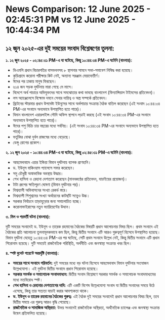 # News Comparison: 12 June 2025 - 02:45:31 PM vs 12 June 2025 - 10:44:34 PM

## ১২ জুন ২০২৫-এর দুই সময়ের সংবাদ বিশ্লেষণের তুলনা:

**১. ১২ জুন ২০২৫ - ০২:৪৫:৩১ PM-এ যা ঘটেছে, কিন্তু ১০:৪৪:৩৪ PM-এ ঘটেনি (বাংলায়):**

* ডিএমপি প্রধান বিচারপতির বাসভবনসহ ৮ স্থাপনার সামনে সভা-সমাবেশ নিষিদ্ধ করা হয়েছে।
* কুড়িগ্রামে করোনা পরীক্ষার কিট নেই, অন্যান্য সরঞ্জাম মেয়াদোত্তীর্ণ।
* ঈদের পর ঢাকায় মানুষ ফিরছেন।
* ৬১৪ জন সড়ক দুর্ঘটনায় মারা গেছে মে মাসে।
* বিদেশে অর্থ পাচারে অভিযুক্তদের সাথে সমঝোতার কথা ভাবছে বাংলাদেশ (ফিন্যান্সিয়াল টাইমসের প্রতিবেদন)।
* লস অ্যাঞ্জেলেসে বিক্ষোভ দমনে সেনার দায়িত্ব ও অস্ত্র সম্পর্কে প্রতিবেদন।
*  ব্রিটেনের স্টারমার প্রধান উপদেষ্টা ইউনূসের সাথে অর্থপাচার সংক্রান্ত বৈঠক বাতিল করেছেন (এই সংবাদ ১০:৪৪:৩৪ PM-এর সংবাদে অন্যভাবে উপস্থাপিত হতে পারে)।
* বিমান বাংলাদেশ এয়ারলাইন্স সৌদি অফিস স্থাপনে লড়াই করছে (এই সংবাদ ১০:৪৪:৩৪ PM-এর সংবাদে অন্যভাবে উপস্থাপিত হতে পারে)।
* ঈদের পশু বিক্রি চার বছরের মধ্যে সর্বনিম্ন। (এই সংবাদ ১০:৪৪:৩৪ PM-এর সংবাদে অন্যভাবে উপস্থাপিত হতে পারে)।
* ভর্তুকির বোঝা দুর্বল রাজস্বের মধ্যে বেড়েছে।
* ডেঙ্গু রোগের প্রকোপ।


**২. ১২ জুন ২০২৫ - ১০:৪৪:৩৪ PM-এ যা ঘটেছে, কিন্তু ০২:৪৫:৩১ PM-এ ঘটেনি (বাংলায়):**

* আহমেদাবাদে এয়ার ইন্ডিয়া বিমান দুর্ঘটনায় ব্যাপক প্রাণহানি।
* ড. ইউনূস বাকিংহ্যাম প্যালেসে সফর করেছেন।
* সমু চৌধুরী অস্বাভাবিক অবস্থায় উদ্ধার।
* শেখ হাসিনা ও রেহানা দেশত্যাগ করেছেন (মানবকণ্ঠের প্রতিবেদন, যাচাইয়ের প্রয়োজন)।
*  টাটা গ্রুপের ক্ষতিপূরণ ঘোষণা (বিমান দুর্ঘটনার পর)।
* বিশ্বব্যাপী অভিবাসনের সংখ্যা রেকর্ড স্তরে।
* বিশ্বব্যাপী শিশুশ্রমের সংখ্যা অর্থায়নের কাটছাঁট সত্ত্বেও উচ্চ।
* সরকার নির্বাচনে তাড়াহুড়োর জন্য সমালোচিত হচ্ছে।
* করোনাভাইরাসের নতুন ভ্যারিয়েন্টের উত্থান।


**৩. মিল ও পরবর্তী ঘটনা (বাংলায়):**

দুটি সময়ের সংবাদেই ড. ইউনূস ও তারেক রহমানের বৈঠকের বিষয়টি প্রধান আলোচনার বিষয় ছিল।  প্রথম সংবাদে এই বৈঠকের প্রতি আলোচনা তুলনামূলকভাবে কম ছিল, কিন্তু দ্বিতীয় সংবাদে এটি আরও গুরুত্বপূর্ণ হিসেবে উপস্থাপিত হয়েছে।  বিমান দুর্ঘটনা যেহেতু ১০:৪৪:৩৪ PM-এর পর ঘটেছে, সেটি প্রথম সংবাদে উল্লেখ নেই, কিন্তু দ্বিতীয় সংবাদে  এটি প্রধান শিরোনাম হয়েছে।  দুটি সময়েই রাজনৈতিক পরিস্থিতি, অর্থনীতি এবং জনস্বাস্থ্য সংক্রান্ত খবর ছিল।

**৪.  স্পষ্ট বুলেট পয়েন্টে অন্তর্দৃষ্টি (বাংলায়):**

* **সময়ের সাথে সংবাদে পরিবর্তন:** দুই সময়ের মধ্যে বড় ঘটনা হিসেবে আহমেদাবাদ বিমান দুর্ঘটনার সংযোজন উল্লেখযোগ্য।  এই দুর্ঘটনা দ্বিতীয় সংবাদে প্রধান শিরোনাম হয়েছে।
* **সরকার সমর্থক ও সমালোচক সংবাদমাধ্যম:** দ্বিতীয় সংবাদ বিশ্লেষণে সরকার সমর্থক ও সমালোচক সংবাদমাধ্যমের মধ্যে মতবিরোধ স্পষ্ট।
* **শেখ হাসিনা ও রেহানার দেশত্যাগের দাবি:**  এটি  একটি  বিশেষ  উল্লেখযোগ্য  সংবাদ যা  দ্বিতীয়  সংবাদের  সময়ে  উঠে  এসেছে,  কিন্তু  তার  সত্যতা  যাচাই  করার  আবশ্যকতা  থাকে।
* **ড. ইউনূস ও তারেক রহমানের বৈঠকের গুরুত্ব:**  এই  বৈঠক  দুই  সময়ের  সংবাদেই  প্রধান  আলোচনার  বিষয়  ছিল,  তবে  দ্বিতীয়  সময়ে  এর  গুরুত্ব  আরও  বৃদ্ধি  পেয়েছে।
* **রাজনৈতিক ও সামাজিক অস্থিরতা:** উভয় সংবাদেই রাজনৈতিক অস্থিরতা, অর্থনৈতিক চ্যালেঞ্জ এবং জনস্বাস্থ্য সংক্রান্ত উদ্বেগ প্রতিফলিত হয়েছে।

